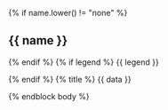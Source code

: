 {% if name.lower() != "none" %}
## <i class="fa fa-chevron-right"></i> {{ name }}
{% endif %}
{% if legend %}
{{ legend }}

{% endif %}
{% title %}
{{ data }}

{% endblock body %}
